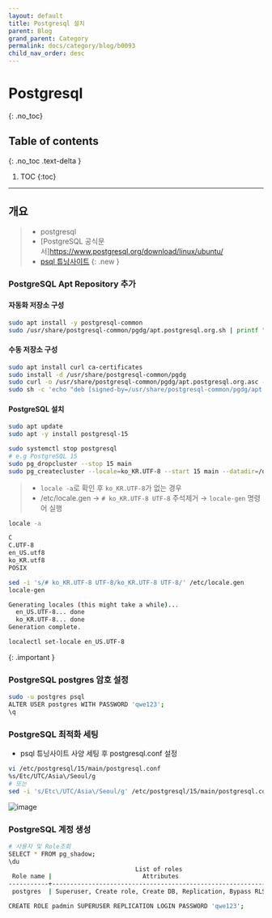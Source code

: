 ```yaml
---
layout: default
title: Postgresql 설치
parent: Blog
grand_parent: Category
permalink: docs/category/blog/b0093
child_nav_order: desc
---
```

# Postgresql
{: .no_toc}

## Table of contents
{: .no_toc .text-delta }

1. TOC
{:toc}

---
## 개요

> - postgresql
> - [PostgreSQL 공식문서]https://www.postgresql.org/download/linux/ubuntu/
> - [psql 튜닝사이트](https://pgtune.leopard.in.ua/)
{: .new }

### PostgreSQL Apt Repository 추가

#### **자동화 저장소 구성**

```bash
sudo apt install -y postgresql-common
sudo /usr/share/postgresql-common/pgdg/apt.postgresql.org.sh | printf "\n" | read
```

#### **수동 저장소 구성**

```bash
sudo apt install curl ca-certificates
sudo install -d /usr/share/postgresql-common/pgdg
sudo curl -o /usr/share/postgresql-common/pgdg/apt.postgresql.org.asc --fail https://www.postgresql.org/media/keys/ACCC4CF8.asc
sudo sh -c 'echo "deb [signed-by=/usr/share/postgresql-common/pgdg/apt.postgresql.org.asc] https://apt.postgresql.org/pub/repos/apt $(lsb_release -cs)-pgdg main" > /etc/apt/sources.list.d/pgdg.list'
```

#### **PostgreSQL 설치**

```bash
sudo apt update
sudo apt -y install postgresql-15
```

```bash
sudo systemctl stop postgresql
# e.g PostgreSQL 15
sudo pg_dropcluster --stop 15 main
sudo pg_createcluster --locale=ko_KR.UTF-8 --start 15 main --datadir=/data/postgresql/15/main
```

> - `locale -a`로 확인 후 `ko_KR.UTF-8`가 없는 경우
> - /etc/locale.gen → `# ko_KR.UTF-8 UTF-8` 주석제거 → `locale-gen` 명령어 실행
>
```bash
locale -a
```
>  
```bash
C
C.UTF-8
en_US.utf8
ko_KR.utf8
POSIX
```
> 
```bash
sed -i 's/# ko_KR.UTF-8 UTF-8/ko_KR.UTF-8 UTF-8/' /etc/locale.gen
locale-gen
```
>  
```bash
Generating locales (this might take a while)...
  en_US.UTF-8... done
  ko_KR.UTF-8... done
Generation complete.
```
>
```bash
localectl set-locale en_US.UTF-8
```
>
{: .important }

### PostgreSQL postgres 암호 설정

```bash
sudo -u postgres psql
ALTER USER postgres WITH PASSWORD 'qwe123';
\q
```

### PostgreSQL 최적화 세팅

- psql 튜닝사이트 사양 세팅 후 postgresql.conf 설정
```bash
vi /etc/postgresql/15/main/postgresql.conf
%s/Etc/UTC/Asia\/Seoul/g
# 또는
sed -i 's/Etc\/UTC/Asia\/Seoul/g' /etc/postgresql/15/main/postgresql.conf
```

![image](https://github.com/heaths2/heaths2.github.io/assets/36792594/0b878fde-20d1-4ed6-84ee-037cedfd21dc)


### PostgreSQL 계정 생성

```bash
# 사용자 및 Role조회
SELECT * FROM pg_shadow;
\du
                                   List of roles
 Role name |                         Attributes                         | Member of 
-----------+------------------------------------------------------------+-----------
 postgres  | Superuser, Create role, Create DB, Replication, Bypass RLS | {}
```

```bash
CREATE ROLE padmin SUPERUSER REPLICATION LOGIN PASSWORD 'qwe123';
```

